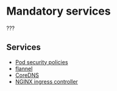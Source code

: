 # Mandatory services

???


## Services

* [Pod security policies](./1-pod-security-policies)
* [flannel](./2-flannel)
* [CoreDNS](./3-coredns)
* [NGINX ingress controller](./4-nginx-ingress-controller)

